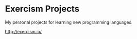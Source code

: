 # Exercism Projects

My personal projects for learning new programming languages.

http://exercism.io/
